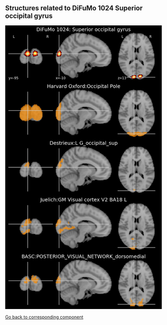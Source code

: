 


## Structures related to DiFuMo 1024 Superior occipital gyrus

![137](137.jpg "Structures related to DiFuMo 1024 Superior occipital gyrus")

[Go back to corresponding component](https://parietal-inria.github.io/DiFuMo/1024/html/137.html)